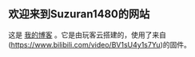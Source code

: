 ## 欢迎来到Suzuran1480的网站

这是 [我的博客](http://leizi.gq) 。它是由玩客云搭建的，使用了来自(https://www.bilibili.com/video/BV1sU4y1s7Yu)的固件。
